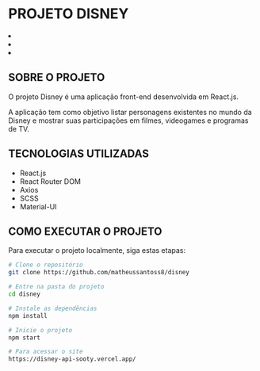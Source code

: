 # PROJETO DISNEY

<li>
<li>
<li>

## SOBRE O PROJETO

O projeto Disney é uma aplicação front-end desenvolvida em React.js.

A aplicação tem como objetivo listar personagens existentes no mundo da Disney e mostrar suas participações em filmes, videogames e programas de TV.

## TECNOLOGIAS UTILIZADAS

- React.js
- React Router DOM
- Axios
- SCSS
- Material-UI

## COMO EXECUTAR O PROJETO

Para executar o projeto localmente, siga estas etapas:

```bash
# Clone o repositório
git clone https://github.com/matheussantoss8/disney

# Entre na pasta do projeto
cd disney

# Instale as dependências
npm install

# Inicie o projeto
npm start

# Para acessar o site
https://disney-api-sooty.vercel.app/
